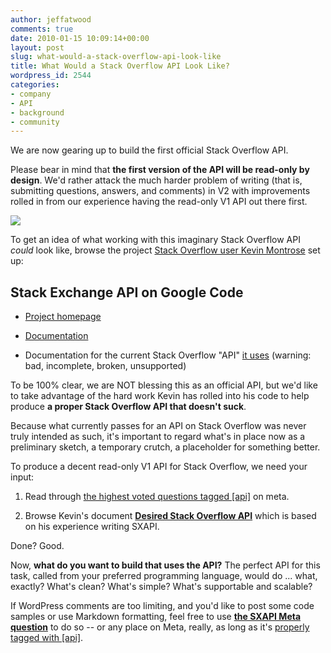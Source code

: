 ```yaml
---
author: jeffatwood
comments: true
date: 2010-01-15 10:09:14+00:00
layout: post
slug: what-would-a-stack-overflow-api-look-like
title: What Would a Stack Overflow API Look Like?
wordpress_id: 2544
categories:
- company
- API
- background
- community
---
```



We are now gearing up to build the first official Stack Overflow API.



Please bear in mind that **the first version of the API will be read-only by design**. We'd rather attack the much harder problem of writing (that is, submitting questions, answers, and comments) in V2 with improvements rolled in from our experience having the read-only V1 API out there first.



[![](/blog/images/2010-01-15-what-would-a-stack-overflow-api-look-like/which-api-did-they-use.png)](http://geekandpoke.typepad.com/geekandpoke/2008/05/the-new-social.html)



To get an idea of what working with this imaginary Stack Overflow API _could_ look like, browse the project [Stack Overflow user Kevin Montrose](http://stackoverflow.com/users/80572/kevin-montrose) set up:





## Stack Exchange API on Google Code









  * [Project homepage](http://code.google.com/p/stackexchange-api/)

  * [Documentation](http://stackexchange-api.googlecode.com/svn/trunk/docs/index.htm)

  * Documentation for the current Stack Overflow "API" [it uses](http://code.google.com/p/stackexchange-api/wiki/CurrentAPI) (warning: bad, incomplete, broken, unsupported)




To be 100% clear, we are NOT blessing this as an official API, but we'd like to take advantage of the hard work Kevin has rolled into his code to help produce **a proper Stack Overflow API that doesn't suck**. 



Because what currently passes for an API on Stack Overflow was never truly intended as such, it's important to regard what's in place now as a preliminary sketch, a temporary crutch, a placeholder for something better. 



To produce a decent read-only V1 API for Stack Overflow, we need your input:




  1. Read through [the highest voted questions tagged [api]](http://meta.stackoverflow.com/questions/tagged?tagnames=api&sort=votes) on meta.

  2. Browse Kevin's document **[Desired Stack Overflow API](http://code.google.com/p/stackexchange-api/wiki/DesiredSOApi)** which is based on his experience writing SXAPI.




Done? Good.



Now, **what do you want to build that uses the API?** The perfect API for this task, called from your preferred programming language, would do ... what, exactly? What's clean? What's simple? What's supportable and scalable?



If WordPress comments are too limiting, and you'd like to post some code samples or use Markdown formatting, feel free to use **[the SXAPI Meta question](http://meta.stackoverflow.com/questions/33397/sxapi-a-net-api-for-so-f-u-meta-updated-to-version-4-0)** to do so -- or any place on Meta, really, as long as it's [properly tagged with [api]](http://meta.stackoverflow.com/questions/tagged/api).

